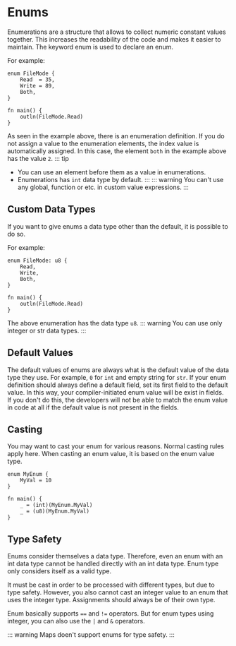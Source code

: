 # Enums
Enumerations are a structure that allows to collect numeric constant values together. This increases the readability of the code and makes it easier to maintain. The keyword enum is used to declare an enum.

For example:
```jule
enum FileMode {
    Read  = 35,
    Write = 89,
    Both,
}

fn main() {
    outln(FileMode.Read)
}
```
As seen in the example above, there is an enumeration definition. If you do not assign a value to the enumeration elements, the index value is automatically assigned. In this case, the element `both` in the example above has the value `2`.
::: tip
- You can use an element before them as a value in enumerations.
- Enumerations has `int` data type by default.
:::
::: warning
You can't use any global, function or etc. in custom value expressions.
:::

## Custom Data Types
If you want to give enums a data type other than the default, it is possible to do so.

For example:
```jule
enum FileMode: u8 {
    Read,
    Write,
    Both,
}

fn main() {
    outln(FileMode.Read)
}
```
The above enumeration has the data type `u8`.
::: warning
You can use only integer or str data types.
:::

## Default Values
The default values ​​of enums are always what is the default value of the data type they use. For example, `0` for `int` and empty string for `str`. If your enum definition should always define a default field, set its first field to the default value. In this way, your compiler-initiated enum value will be exist in fields. If you don't do this, the developers will not be able to match the enum value in code at all if the default value is not present in the fields. 

## Casting
You may want to cast your enum for various reasons. Normal casting rules apply here. When casting an enum value, it is based on the enum value type.

```jule
enum MyEnum {
    MyVal = 10
}

fn main() {
    _ = (int)(MyEnum.MyVal)
    _ = (u8)(MyEnum.MyVal)
}
```

## Type Safety
Enums consider themselves a data type. Therefore, even an enum with an int data type cannot be handled directly with an int data type. Enum type only considers itself as a valid type.

It must be cast in order to be processed with different types, but due to type safety. However, you also cannot cast an integer value to an enum that uses the integer type. Assignments should always be of their own type.

Enum basically supports `==` and `!=` operators. But for enum types using integer, you can also use the `|` and `&` operators.

::: warning
Maps doen't support enums for type safety.
:::
